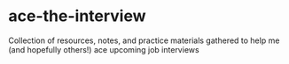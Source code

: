 # ace-the-interview
Collection of resources, notes, and practice materials gathered to help me (and hopefully others!) ace upcoming job interviews
